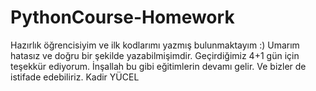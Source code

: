 # PythonCourse-Homework
Hazırlık öğrencisiyim ve ilk kodlarımı yazmış bulunmaktayım :) Umarım hatasız ve doğru bir şekilde yazabilmişimdir. Geçirdiğimiz 4+1 gün için teşekkür ediyorum. İnşallah bu 
gibi eğitimlerin devamı gelir. Ve bizler de istifade edebiliriz.
Kadir YÜCEL
